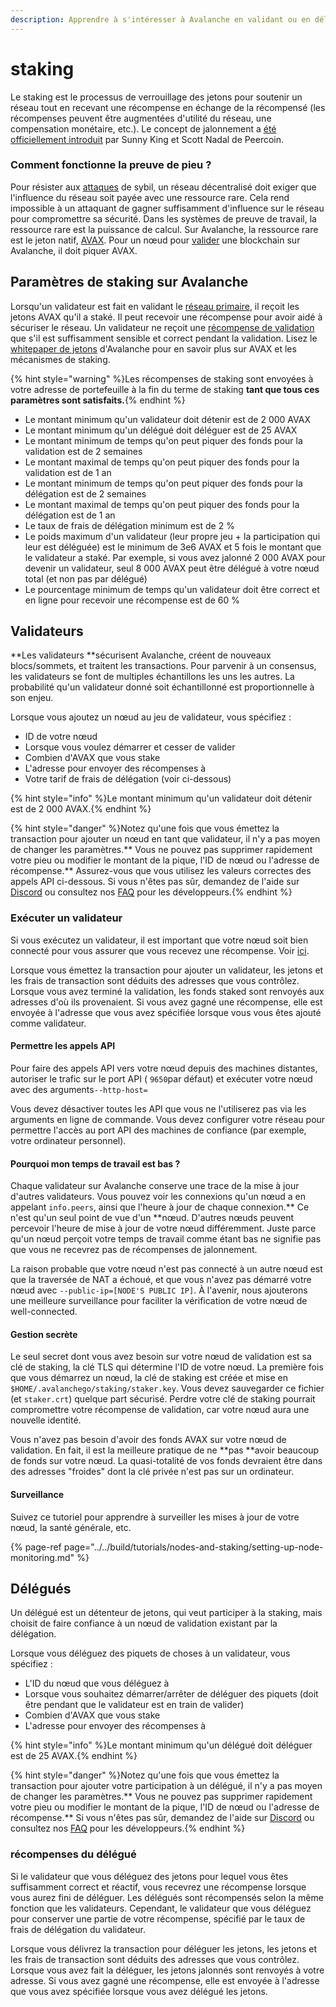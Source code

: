 ```yaml
---
description: Apprendre à s'intéresser à Avalanche en validant ou en déléguant
---
```


# staking

Le staking est le processus de verrouillage des jetons pour soutenir un réseau tout en recevant une récompense en échange de la récompensé \(les récompenses peuvent être augmentées d'utilité du réseau, une compensation monétaire, etc.\). Le concept de jalonnement a [été officiellement introduit](https://web.archive.org/web/20160306084128/https://peercoin.net/assets/paper/peercoin-paper.pdf) par Sunny King et Scott Nadal de Peercoin.

### Comment fonctionne la preuve de pieu ?

Pour résister aux [attaques](https://support.avalabs.org/en/articles/4064853-what-is-a-sybil-attack) de sybil, un réseau décentralisé doit exiger que l'influence du réseau soit payée avec une ressource rare. Cela rend impossible à un attaquant de gagner suffisamment d'influence sur le réseau pour compromettre sa sécurité. Dans les systèmes de preuve de travail, la ressource rare est la puissance de calcul. Sur Avalanche, la ressource rare est le jeton natif, [AVAX](../../#avalanche-avax-token). Pour un nœud pour [valider](http://support.avalabs.org/en/articles/4064704-what-is-a-blockchain-validator) une blockchain sur Avalanche, il doit piquer AVAX.

## Paramètres de staking sur Avalanche

Lorsqu'un validateur est fait en validant le [réseau primaire](http://support.avalabs.org/en/articles/4135650-what-is-the-primary-network), il reçoit les jetons AVAX qu'il a staké. Il peut recevoir une récompense pour avoir aidé à sécuriser le réseau. Un validateur ne reçoit une [récompense de validation](http://support.avalabs.org/en/articles/4587396-what-are-validator-staking-rewards) que s'il est suffisamment sensible et correct pendant la validation. Lisez le [whitepaper de jetons](https://files.avalabs.org/papers/token.pdf) d'Avalanche pour en savoir plus sur AVAX et les mécanismes de staking.

{% hint style="warning" %}Les récompenses de staking sont envoyées à votre adresse de portefeuille à la fin du terme de staking **tant que tous ces paramètres sont satisfaits.**{% endhint %}

* Le montant minimum qu'un validateur doit détenir est de 2 000 AVAX
* Le montant minimum qu'un délégué doit déléguer est de 25 AVAX
* Le montant minimum de temps qu'on peut piquer des fonds pour la validation est de 2 semaines
* Le montant maximal de temps qu'on peut piquer des fonds pour la validation est de 1 an
* Le montant minimum de temps qu'on peut piquer des fonds pour la délégation est de 2 semaines
* Le montant maximal de temps qu'on peut piquer des fonds pour la délégation est de 1 an
* Le taux de frais de délégation minimum est de 2 %
* Le poids maximum d'un validateur \(leur propre jeu \+ la participation qui leur est déléguée\) est le minimum de 3e6 AVAX et 5 fois le montant que le validateur a staké. Par exemple, si vous avez jalonné 2 000 AVAX pour devenir un validateur, seul 8 000 AVAX peut être délégué à votre nœud total \(et non pas par délégué\)
* Le pourcentage minimum de temps qu'un validateur doit être correct et en ligne pour recevoir une récompense est de 60 %

## Validateurs

**Les validateurs **sécurisent Avalanche, créent de nouveaux blocs/sommets, et traitent les transactions. Pour parvenir à un consensus, les validateurs se font de multiples échantillons les uns les autres. La probabilité qu'un validateur donné soit échantillonné est proportionnelle à son enjeu.

Lorsque vous ajoutez un nœud au jeu de validateur, vous spécifiez :

* ID de votre nœud
* Lorsque vous voulez démarrer et cesser de valider
* Combien d'AVAX que vous stake
* L'adresse pour envoyer des récompenses à
* Votre tarif de frais de délégation \(voir ci-dessous\)

{% hint style="info" %}Le montant minimum qu'un validateur doit détenir est de 2 000 AVAX.{% endhint %}

{% hint style="danger" %}Notez qu'une fois que vous émettez la transaction pour ajouter un nœud en tant que validateur, il n'y a pas moyen de changer les paramètres.** Vous ne pouvez pas supprimer rapidement votre pieu ou modifier le montant de la pique, l'ID de nœud ou l'adresse de récompense.** Assurez-vous que vous utilisez les valeurs correctes des appels API ci-dessous. Si vous n'êtes pas sûr, demandez de l'aide sur [Discord](https://chat.avax.network) ou consultez nos [FAQ](http://support.avalabs.org/en/collections/2618154-developer-faq) pour les développeurs.{% endhint %}

### Exécuter un validateur<a id="running-a-validator"></a>

Si vous exécutez un validateur, il est important que votre nœud soit bien connecté pour vous assurer que vous recevez une récompense. Voir [ici](http://support.avalabs.org/en/articles/4594192-networking-setup).

Lorsque vous émettez la transaction pour ajouter un validateur, les jetons et les frais de transaction sont déduits des adresses que vous contrôlez. Lorsque vous avez terminé la validation, les fonds staked sont renvoyés aux adresses d'où ils provenaient. Si vous avez gagné une récompense, elle est envoyée à l'adresse que vous avez spécifiée lorsque vous vous êtes ajouté comme validateur.

#### Permettre les appels API<a id="allow-api-calls"></a>

Pour faire des appels API vers votre nœud depuis des machines distantes, autoriser le trafic sur le port API \( `9650`par défaut\) et exécuter votre nœud avec des arguments`--http-host=`

Vous devez désactiver toutes les API que vous ne l'utiliserez pas via les arguments en ligne de commande. Vous devez configurer votre réseau pour permettre l'accès au port API des machines de confiance \(par exemple, votre ordinateur personnel\).

#### Pourquoi mon temps de travail est bas ?<a id="why-is-my-uptime-low"></a>

Chaque validateur sur Avalanche conserve une trace de la mise à jour d'autres validateurs. Vous pouvez voir les connexions qu'un nœud a en appelant `info.peers`, ainsi que l'heure à jour de chaque connexion.** Ce n'est qu'un seul point de vue d'un **nœud. D'autres nœuds peuvent percevoir l'heure de mise à jour de votre nœud différemment. Juste parce qu'un nœud perçoit votre temps de travail comme étant bas ne signifie pas que vous ne recevrez pas de récompenses de jalonnement.

La raison probable que votre nœud n'est pas connecté à un autre nœud est que la traversée de NAT a échoué, et que vous n'avez pas démarré votre nœud avec `--public-ip=[NODE'S PUBLIC IP]`. À l'avenir, nous ajouterons une meilleure surveillance pour faciliter la vérification de votre nœud de well-connected.

#### Gestion secrète<a id="secret-management"></a>

Le seul secret dont vous avez besoin sur votre nœud de validation est sa clé de staking, la clé TLS qui détermine l'ID de votre nœud. La première fois que vous démarrez un nœud, la clé de staking est créée et mise en `$HOME/.avalanchego/staking/staker.key`. Vous devez sauvegarder ce fichier \(et `staker.crt`\) quelque part sécurisé. Perdre votre clé de staking pourrait compromettre votre récompense de validation, car votre nœud aura une nouvelle identité.

Vous n'avez pas besoin d'avoir des fonds AVAX sur votre nœud de validation. En fait, il est la meilleure pratique de ne **pas **avoir beaucoup de fonds sur votre nœud. La quasi-totalité de vos fonds devraient être dans des adresses "froides" dont la clé privée n'est pas sur un ordinateur.

#### Surveillance<a id="monitoring"></a>

Suivez ce tutoriel pour apprendre à surveiller les mises à jour de votre nœud, la santé générale, etc.

{% page-ref page="../../build/tutorials/nodes-and-staking/setting-up-node-monitoring.md" %}

## Délégués

Un délégué est un détenteur de jetons, qui veut participer à la staking, mais choisit de faire confiance à un nœud de validation existant par la délégation.

Lorsque vous déléguez des piquets de choses à un validateur, vous spécifiez :

* L'ID du nœud que vous déléguez à
* Lorsque vous souhaitez démarrer/arrêter de déléguer des piquets \(doit être pendant que le validateur est en train de valider\)
* Combien d'AVAX que vous stake
* L'adresse pour envoyer des récompenses à

{% hint style="info" %}Le montant minimum qu'un délégué doit déléguer est de 25 AVAX.{% endhint %}

{% hint style="danger" %}Notez qu'une fois que vous émettez la transaction pour ajouter votre participation à un délégué, il n'y a pas moyen de changer les paramètres.** Vous ne pouvez pas supprimer rapidement votre pieu ou modifier le montant de la pique, l'ID de nœud ou l'adresse de récompense.** Si vous n'êtes pas sûr, demandez de l'aide sur [Discord](https://chat.avax.network) ou consultez nos [FAQ](http://support.avalabs.org/en/collections/2618154-developer-faq) pour les développeurs.{% endhint %}

### récompenses du délégué<a id="delegator-rewards"></a>

Si le validateur que vous déléguez des jetons pour lequel vous êtes suffisamment correct et réactif, vous recevrez une récompense lorsque vous aurez fini de déléguer. Les délégués sont récompensés selon la même fonction que les validateurs. Cependant, le validateur que vous déléguez pour conserver une partie de votre récompense, spécifié par le taux de frais de délégation du validateur.

Lorsque vous délivrez la transaction pour déléguer les jetons, les jetons et les frais de transaction sont déduits des adresses que vous contrôlez. Lorsque vous avez fait la déléguer, les jetons jalonnés sont renvoyés à votre adresse. Si vous avez gagné une récompense, elle est envoyée à l'adresse que vous avez spécifiée lorsque vous avez délégué les jetons.


